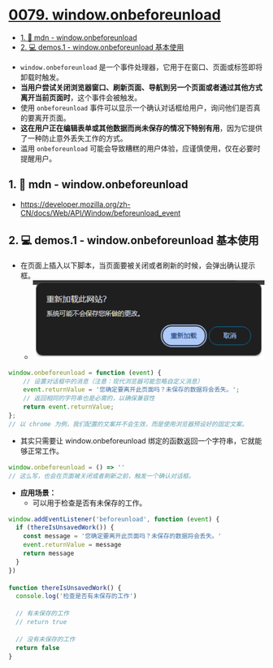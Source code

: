 # [0079. window.onbeforeunload](https://github.com/Tdahuyou/html-css-js/tree/main/0079.%20window.onbeforeunload)

<!-- region:toc -->
- [1. 🔗 mdn - window.onbeforeunload](#1--mdn---windowonbeforeunload)
- [2. 💻 demos.1 - window.onbeforeunload 基本使用](#2--demos1---windowonbeforeunload-基本使用)
<!-- endregion:toc -->
- `window.onbeforeunload` 是一个事件处理器，它用于在窗口、页面或标签即将卸载时触发。
- **当用户尝试关闭浏览器窗口、刷新页面、导航到另一个页面或者通过其他方式离开当前页面时**，这个事件会被触发。
- 使用 `onbeforeunload` 事件可以显示一个确认对话框给用户，询问他们是否真的要离开页面。
- **这在用户正在编辑表单或其他数据而尚未保存的情况下特别有用**，因为它提供了一种防止意外丢失工作的方式。
- 滥用 `onbeforeunload` 可能会导致糟糕的用户体验，应谨慎使用，仅在必要时提醒用户。

## 1. 🔗 mdn - window.onbeforeunload

- https://developer.mozilla.org/zh-CN/docs/Web/API/Window/beforeunload_event

## 2. 💻 demos.1 - window.onbeforeunload 基本使用

- 在页面上插入以下脚本，当页面要被关闭或者刷新的时候，会弹出确认提示框。
  - ![](assets/2025-01-02-09-46-36.png)

```javascript
window.onbeforeunload = function (event) {
    // 设置对话框中的消息（注意：现代浏览器可能忽略自定义消息）
    event.returnValue = '您确定要离开此页面吗？未保存的数据将会丢失。';
    // 返回相同的字符串也是必需的，以确保兼容性
    return event.returnValue;
};
// 以 chrome 为例，我们配置的文案并不会生效，而是使用浏览器预设好的固定文案。
```

- 其实只需要让 window.onbeforeunload 绑定的函数返回一个字符串，它就能够正常工作。

```js
window.onbeforeunload = () => ''
// 这么写，也会在页面被关闭或者刷新之前，触发一个确认对话框。
```

- **应用场景：**
  - 可以用于检查是否有未保存的工作。

```javascript
window.addEventListener('beforeunload', function (event) {
  if (thereIsUnsavedWork()) {
    const message = '您确定要离开此页面吗？未保存的数据将会丢失。'
    event.returnValue = message
    return message
  }
})

function thereIsUnsavedWork() {
  console.log('检查是否有未保存的工作')

  // 有未保存的工作
  // return true

  // 没有未保存的工作
  return false
}
```

